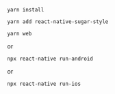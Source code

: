```
yarn install
```

```
yarn add react-native-sugar-style
```

```
yarn web
```

or

```
npx react-native run-android
```

or

```
npx react-native run-ios
```
